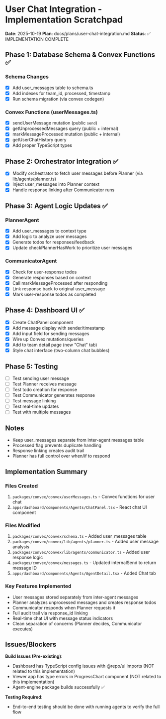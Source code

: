 # User Chat Integration - Implementation Scratchpad

**Date**: 2025-10-19
**Plan**: docs/plans/user-chat-integration.md
**Status**: ✅ IMPLEMENTATION COMPLETE

## Phase 1: Database Schema & Convex Functions ✅

### Schema Changes
- [x] Add user_messages table to schema.ts
- [x] Add indexes for team_id, processed, timestamp
- [x] Run schema migration (via convex codegen)

### Convex Functions (userMessages.ts)
- [x] sendUserMessage mutation (public `send`)
- [x] getUnprocessedMessages query (public + internal)
- [x] markMessageProcessed mutation (public + internal)
- [x] getUserChatHistory query
- [x] Add proper TypeScript types

## Phase 2: Orchestrator Integration ✅

- [x] Modify orchestrator to fetch user messages before Planner (via lib/agents/planner.ts)
- [x] Inject user_messages into Planner context
- [x] Handle response linking after Communicator runs

## Phase 3: Agent Logic Updates ✅

### PlannerAgent
- [x] Add user_messages to context type
- [x] Add logic to analyze user messages
- [x] Generate todos for responses/feedback
- [x] Update checkPlannerHasWork to prioritize user messages

### CommunicatorAgent
- [x] Check for user-response todos
- [x] Generate responses based on context
- [x] Call markMessageProcessed after responding
- [x] Link response back to original user_message
- [x] Mark user-response todos as completed

## Phase 4: Dashboard UI ✅

- [x] Create ChatPanel component
- [x] Add message display with sender/timestamp
- [x] Add input field for sending messages
- [x] Wire up Convex mutations/queries
- [x] Add to team detail page (new "Chat" tab)
- [x] Style chat interface (two-column chat bubbles)

## Phase 5: Testing

- [ ] Test sending user message
- [ ] Test Planner receives message
- [ ] Test todo creation for response
- [ ] Test Communicator generates response
- [ ] Test message linking
- [ ] Test real-time updates
- [ ] Test with multiple messages

## Notes

- Keep user_messages separate from inter-agent messages table
- Processed flag prevents duplicate handling
- Response linking creates audit trail
- Planner has full control over when/if to respond

## Implementation Summary

### Files Created
1. `packages/convex/convex/userMessages.ts` - Convex functions for user chat
2. `apps/dashboard/components/Agents/ChatPanel.tsx` - React chat UI component

### Files Modified
1. `packages/convex/convex/schema.ts` - Added user_messages table
2. `packages/convex/convex/lib/agents/planner.ts` - Added user message analysis
3. `packages/convex/convex/lib/agents/communicator.ts` - Added user response logic
4. `packages/convex/convex/messages.ts` - Updated internalSend to return message ID
5. `apps/dashboard/components/Agents/AgentDetail.tsx` - Added Chat tab

### Key Features Implemented
- User messages stored separately from inter-agent messages
- Planner analyzes unprocessed messages and creates response todos
- Communicator responds when Planner requests it
- Full audit trail via response_id linking
- Real-time chat UI with message status indicators
- Clean separation of concerns (Planner decides, Communicator executes)

## Issues/Blockers

**Build Issues (Pre-existing)**:
- Dashboard has TypeScript config issues with @repo/ui imports (NOT related to this implementation)
- Viewer app has type errors in ProgressChart component (NOT related to this implementation)
- Agent-engine package builds successfully ✅

**Testing Required**:
- End-to-end testing should be done with running agents to verify the full flow
